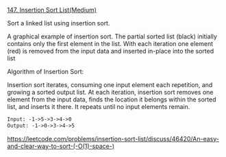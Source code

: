 [147. Insertion Sort List(Medium)](https://leetcode.com/problems/insertion-sort-list/)

Sort a linked list using insertion sort.

A graphical example of insertion sort. The partial sorted list (black) initially contains only the first element in the
list. With each iteration one element (red) is removed from the input data and inserted in-place into the sorted list

Algorithm of Insertion Sort:

Insertion sort iterates, consuming one input element each repetition, and growing a sorted output list. At each
iteration, insertion sort removes one element from the input data, finds the location it belongs within the sorted list,
and inserts it there. It repeats until no input elements remain.

```html
Input: -1->5->3->4->0
Output: -1->0->3->4->5
```

https://leetcode.com/problems/insertion-sort-list/discuss/46420/An-easy-and-clear-way-to-sort-(-O(1)-space-)

